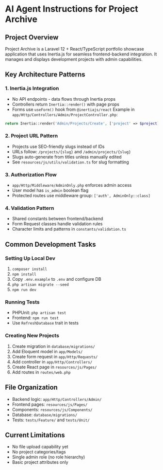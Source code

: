 # AI Agent Instructions for Project Archive

## Project Overview
Project Archive is a Laravel 12 + React/TypeScript portfolio showcase application that uses Inertia.js for seamless frontend-backend integration. It manages and displays development projects with admin capabilities.

## Key Architecture Patterns

### 1. Inertia.js Integration
- No API endpoints - data flows through Inertia props
- Controllers return `Inertia::render()` with page props
- Forms use `useForm()` hook from `@inertiajs/react`
Example in `app/Http/Controllers/Admin/ProjectController.php`:
```php
return Inertia::render('Admin/Projects/Create', ['project' => $project]);
```

### 2. Project URL Pattern
- Projects use SEO-friendly slugs instead of IDs
- URLs follow: `/projects/{slug}` and `/admin/projects/{slug}`
- Slugs auto-generate from titles unless manually edited
- See `resources/js/utils/validation.ts` for slug formatting

### 3. Authorization Flow
- `app/Http/Middleware/AdminOnly.php` enforces admin access
- User model has `is_admin` boolean flag
- Protected routes use middleware group: `['auth', AdminOnly::class]`

### 4. Validation Pattern
- Shared constants between frontend/backend
- Form Request classes handle validation rules
- Character limits and patterns in `constants/validation.ts`

## Common Development Tasks

### Setting Up Local Dev
1. `composer install`
2. `npm install`
3. Copy `.env.example` to `.env` and configure DB
4. `php artisan migrate --seed`
5. `npm run dev`

### Running Tests
- PHPUnit: `php artisan test`
- Frontend: `npm run test`
- Use `RefreshDatabase` trait in tests

### Creating New Projects
1. Create migration in `database/migrations/`
2. Add Eloquent model in `app/Models/`
3. Create form request in `app/Http/Requests/`
4. Add controller in `app/Http/Controllers/`
5. Create React page in `resources/js/Pages/`
6. Add routes in `routes/web.php`

## File Organization
- Backend logic: `app/Http/Controllers/Admin/`
- Frontend pages: `resources/js/Pages/`
- Components: `resources/js/Components/`
- Database: `database/migrations/`
- Tests: `tests/Feature/` and `tests/Unit/`

## Current Limitations
- No file upload capability yet
- No project categories/tags
- Single admin role (no role hierarchy)
- Basic project attributes only